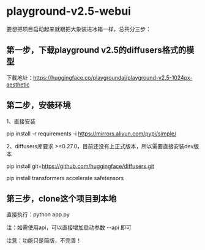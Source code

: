 # playground-v2.5-webui
要想把项目启动起来就跟把大象装进冰箱一样，总共分三步：

## 第一步，下载playground v2.5的diffusers格式的模型
下载地址：https://huggingface.co/playgroundai/playground-v2.5-1024px-aesthetic

## 第二步，安装环境
1、直接安装

pip install -r requirements -i https://mirrors.aliyun.com/pypi/simple/

2、diffusers库要求 >=0.27.0，目前还没有上正式版本，所以需要直接安装dev版本

pip install git+https://github.com/huggingface/diffusers.git

pip install transformers accelerate safetensors

## 第三步，clone这个项目到本地
直接执行：python app.py

注：如需使用api，可以直接增加启动参数 --api 即可

注意：功能只是简版，不完善！

